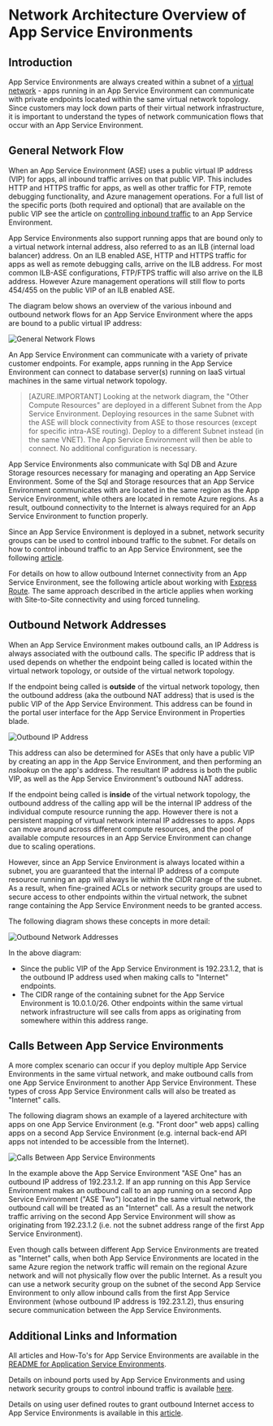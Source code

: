 <!-- not suitable for Mooncake -->

<properties
    pageTitle="Network Architecture Overview of App Service Environments"
    description="Architectural overview of network topology ofApp Service Environments."
    services="app-service"
    documentationcenter=""
    author="stefsch"
    manager="wpickett"
    editor="" />
<tags
    ms.assetid="13d03a37-1fe2-4e3e-9d57-46dfb330ba52"
    ms.service="app-service"
    ms.workload="na"
    ms.tgt_pltfrm="na"
    ms.devlang="na"
    ms.topic="article"
    ms.date="10/04/2016"
    wacn.date=""
    ms.author="stefsch" />

# Network Architecture Overview of App Service Environments
## Introduction
App Service Environments are always created within a subnet of a [virtual network][virtualnetwork] - apps running in an App Service Environment can communicate with private endpoints located within the same virtual network topology.  Since customers may lock down parts of their virtual network infrastructure, it is important to understand the types of network communication flows that occur with an App Service Environment.

## General Network Flow
When an App Service Environment (ASE) uses a public virtual IP address (VIP) for apps, all inbound traffic arrives on that public VIP.  This includes HTTP and HTTPS traffic for apps, as well as other traffic for FTP, remote debugging functionality, and Azure management operations.  For a full list of the specific ports (both required and optional) that are available on the public VIP see the article on [controlling inbound traffic][controllinginboundtraffic] to an App Service Environment. 

App Service Environments also support running apps that are bound only to a virtual network internal address, also referred to as an ILB (internal load balancer) address.  On an ILB enabled ASE, HTTP and HTTPS traffic for apps as well as remote debugging calls, arrive on the ILB address.  For most common ILB-ASE configurations, FTP/FTPS traffic will also arrive on the ILB address.  However Azure management operations will still flow to ports 454/455 on the public VIP of an ILB enabled ASE.

The diagram below shows an overview of the various inbound and outbound network flows for an App Service Environment where the apps are bound to a public virtual IP address:

![General Network Flows][GeneralNetworkFlows]

An App Service Environment can communicate with a variety of private customer endpoints.  For example, apps running in the App Service Environment can connect to database server(s) running on IaaS virtual machines in the same virtual network topology.

> [AZURE.IMPORTANT]
> Looking at the network diagram, the "Other Compute Resources" are deployed in a different Subnet from the App Service Environment. Deploying resources in the same Subnet with the ASE will block connectivity from ASE to those resources (except for specific intra-ASE routing). Deploy to a different Subnet instead (in the same VNET). The App Service Environment will then be able to connect. No additional configuration is necessary.
> 
> 

App Service Environments also communicate with Sql DB and Azure Storage resources necessary for managing and operating an App Service Environment.  Some of the Sql and Storage resources that an App Service Environment communicates with are located in the same region as the App Service Environment, while others are located in remote Azure regions.  As a result, outbound connectivity to the Internet is always required for an App Service Environment to function properly. 

Since an App Service Environment is deployed in a subnet, network security groups can be used to control inbound traffic to the subnet.  For details on how to control inbound traffic to an App Service Environment, see the following [article][controllinginboundtraffic].

For details on how to allow outbound Internet connectivity from an App Service Environment, see the following article about working with [Express Route][ExpressRoute].  The same approach described in the article applies when working with Site-to-Site connectivity and using forced tunneling.

## Outbound Network Addresses
When an App Service Environment makes outbound calls, an IP Address is always associated with the outbound calls.  The specific IP address that is used depends on whether the endpoint being called is located within the virtual network topology, or outside of the virtual network topology.

If the endpoint being called is **outside** of the virtual network topology, then the outbound address (aka the outbound NAT address) that is used is the public VIP of the App Service Environment.  This address can be found in the portal user interface for the App Service Environment in Properties blade.

![Outbound IP Address][OutboundIPAddress]

This address can also be determined for ASEs that only have a public VIP by creating an app in the App Service Environment, and then performing an *nslookup* on the app's address. The resultant IP address is both the public VIP, as well as the App Service Environment's outbound NAT address.

If the endpoint being called is **inside** of the virtual network topology, the outbound address of the calling app will be the internal IP address of the individual compute resource running the app.  However there is not a persistent mapping of virtual network internal IP addresses to apps.  Apps can move around across different compute resources, and the pool of available compute resources in an App Service Environment can change due to scaling operations.

However, since an App Service Environment is always located within a subnet, you are guaranteed that the internal IP address of a compute resource running an app will always lie within the CIDR range of the subnet.  As a result, when fine-grained ACLs or network security groups are used to secure access to other endpoints within the virtual network, the subnet range containing the App Service Environment needs to be granted access.

The following diagram shows these concepts in more detail:

![Outbound Network Addresses][OutboundNetworkAddresses]

In the above diagram:

* Since the public VIP of the App Service Environment is 192.23.1.2, that is the outbound IP address used when making calls to "Internet" endpoints.
* The CIDR range of the containing subnet for the App Service Environment is 10.0.1.0/26.  Other endpoints within the same virtual network infrastructure will see calls from apps as originating from somewhere within this address range.

## Calls Between App Service Environments
A more complex scenario can occur if you deploy multiple App Service Environments in the same virtual network, and make outbound calls from one App Service Environment to another App Service Environment.  These types of cross App Service Environment calls will also be treated as "Internet" calls.

The following diagram shows an example of a layered architecture with apps on one App Service Environment (e.g. "Front door" web apps) calling apps on a second App Service Environment (e.g. internal back-end API apps not intended to be accessible from the Internet). 

![Calls Between App Service Environments][CallsBetweenAppServiceEnvironments] 

In the example above the App Service Environment "ASE One" has an outbound IP address of 192.23.1.2.  If an app running on this App Service Environment makes an outbound call to an app running on a second App Service Environment ("ASE Two") located in the same virtual network, the outbound call will be treated as an "Internet" call.  As a result the network traffic arriving on the second App Service Environment will show as originating from 192.23.1.2 (i.e. not the subnet address range of the first App Service Environment).

Even though calls between different App Service Environments are treated as "Internet" calls, when both App Service Environments are located in the same Azure region the network traffic will remain on the regional Azure network and will not physically flow over the public Internet.  As a result you can use a network security group on the subnet of the second App Service Environment to only allow inbound calls from the first App Service Environment (whose outbound IP address is 192.23.1.2), thus ensuring secure communication between the App Service Environments.

## Additional Links and Information
All articles and How-To's for App Service Environments are available in the [README for Application Service Environments](/documentation/articles/app-service-app-service-environments-readme/).

Details on inbound ports used by App Service Environments and using network security groups to control inbound traffic is available [here][controllinginboundtraffic].

Details on using user defined routes to grant outbound Internet access to App Service Environments is available in this [article][ExpressRoute]. 

<!-- LINKS -->
[virtualnetwork]: http://azure.microsoft.com/services/networking/
[controllinginboundtraffic]:  /documentation/articles/app-service-app-service-environment-control-inbound-traffic/
[ExpressRoute]:  /documentation/articles/app-service-app-service-environment-network-configuration-expressroute/

<!-- IMAGES -->
[GeneralNetworkFlows]: ./media/app-service-app-service-environment-network-architecture-overview/NetworkOverview-1.png
[OutboundIPAddress]: ./media/app-service-app-service-environment-network-architecture-overview/OutboundIPAddress-1.png
[OutboundNetworkAddresses]: ./media/app-service-app-service-environment-network-architecture-overview/OutboundNetworkAddresses-1.png
[CallsBetweenAppServiceEnvironments]: ./media/app-service-app-service-environment-network-architecture-overview/CallsBetweenEnvironments-1.png

